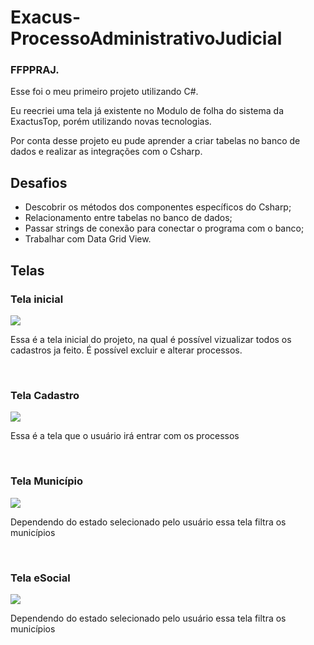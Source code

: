 # Exacus-ProcessoAdministrativoJudicial
### FFPPRAJ.
<p>Esse foi o meu primeiro projeto utilizando C#.</p>
<P>Eu reecriei uma tela já existente no Modulo de folha do sistema da ExactusTop, porém utilizando novas tecnologias.</p>
<p>Por conta desse projeto eu pude aprender a criar tabelas no banco de dados e realizar as integrações com o Csharp.

## Desafios
* Descobrir os métodos dos componentes específicos do Csharp;
* Relacionamento entre tabelas no banco de dados;
* Passar strings de conexão para conectar o programa com o banco;
* Trabalhar com Data Grid View.

## Telas
### Tela inicial
<img src = "https://github.com/raquel-cmps/Exactus-ProcessoAdministrativoJudicial/blob/main/img/tela_detalhe.png">
<p>Essa é a tela inicial do projeto, na qual é possível vizualizar todos os cadastros ja feito. É possível excluir e alterar processos.</p>
<br>

### Tela Cadastro
<img src = "https://github.com/raquel-cmps/Exactus-ProcessoAdministrativoJudicial/blob/main/img/tela_cadastro.png">
<p>Essa é a tela que o usuário irá entrar com os processos</p>
<br>

### Tela Município
<img src = "https://github.com/raquel-cmps/Exactus-ProcessoAdministrativoJudicial/blob/main/img/tela_municipio.png">
<p>Dependendo do estado selecionado pelo usuário essa tela filtra os municípios</p>
<br>

### Tela eSocial
<img src = "https://github.com/raquel-cmps/Exactus-ProcessoAdministrativoJudicial/blob/main/image/tela_esocial.png">
<p>Dependendo do estado selecionado pelo usuário essa tela filtra os municípios</p>

